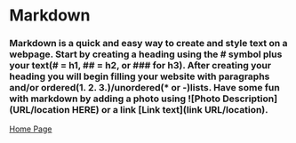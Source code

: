# Markdown

### Markdown is a quick and easy way to create and style text on a webpage. Start by creating a heading using the # symbol plus your text(# = h1, ## = h2, or ### for h3). After creating your heading you will begin filling your website with paragraphs and/or ordered(1. 2. 3.)/unordered(* or -)lists. Have some fun with markdown by adding a photo using ![Photo Description](URL/location HERE) or a link [Link text](link URL/location).


[Home Page](README.md)
